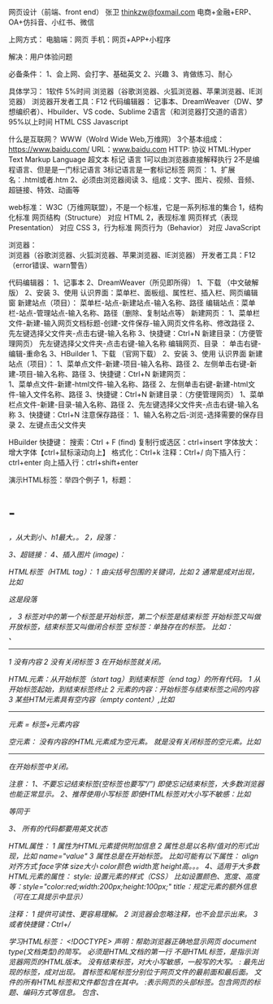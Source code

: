 网页设计（前端、front end）
张卫 thinkzw@foxmail.com
电商+金融+ERP、OA+仿抖音、小红书、微信

上网方式：
	电脑端：网页
	手机：网页+APP+小程序

解决：用户体验问题

必备条件：
	1、会上网、会打字、基础英文
	2、兴趣
	3、肯做练习、耐心

具体学习：
	1软件  5%时间
		浏览器（谷歌浏览器、火狐浏览器、苹果浏览器、IE浏览器）
		浏览器开发者工具：F12
		代码编辑器：
			记事本、DreamWeaver（DW、梦想编织者）、Hbuilder、VS code、Sublime
	2语言（和浏览器打交道的语言） 95%以上时间
		HTML
		CSS
		Javascript 

什么是互联网？
	WWW（Wolrd Wide Web,万维网）
	3个基本组成：https://www.baidu.com/
		URL：www.baidu.com
		HTTP: 协议
		HTML:Hyper Text Markup Language 超文本 标记 语言
			1可以由浏览器直接解释执行
			2不是编程语言、但是是一门标记语言
			3标记语言是一套标记标签
网页：
	1、扩展名：.html或者.htm
	2、必须由浏览器阅读
	3、组成：文字、图片、视频、音频、超链接、特效、动画等
   
web标准：
	W3C（万维网联盟），不是一个标准，它是一系列标准的集合
	1，结构化标准  网页结构（Structure） 		对应 HTML
	2，表现标准	 网页样式（表现Presentation） 	对应 CSS
	3，行为标准	 网页行为（Behavior） 		对应 JavaScript

浏览器：	
	浏览器（谷歌浏览器、火狐浏览器、苹果浏览器、IE浏览器）
	开发者工具：F12（error错误、warn警告）

代码编辑器：
	1、记事本
	2、DreamWeaver（所见即所得）
		1、下载 （中文破解版）
		2、安装
		3、使用
		认识界面：菜单栏、面板组、属性栏、插入栏、网页编辑窗
		新建站点（项目）：
			菜单栏-站点-新建站点-输入名称、路径
		编辑站点：菜单栏-站点-管理站点-输入名称、路径（删除、复制站点等）
		新建网页：
			1、菜单栏文件-新建-输入网页文档标题-创建-文件保存-输入网页文件名称、修改路径
			2、先左键选择父文件夹-点击右键-输入名称
			3、快捷键：Ctrl+N 
		新建目录：（方便管理网页）
			先左键选择父文件夹-点击右键-输入名称
		编辑网页、目录 ： 单击右键-编辑-重命名
	3、HBuilder 
		1、下载 （官网下载）
		2、安装
		3、使用
			认识界面
			新建站点（项目）：
				1、菜单点文件-新建-项目-输入名称、路径
				2、左侧单击右键-新建-项目-输入名称、路径
				3、快捷键：Ctrl+N 
			新建网页：  
				1、菜单点文件-新建-html文件-输入名称、路径
				2、左侧单击右键-新建-html文件-输入文件名称、路径
				3、快捷键：Ctrl+N
			新建目录：（方便管理网页）
				1、菜单栏点文件-新建-目录-输入名称、路径
				2、先左键选择父文件夹-点击右键-输入名称
				3、快捷键：Ctrl+N 
			注意保存路径：
					1、输入名称之后-浏览-选择需要的保存目录
					2、左键点击父文件夹

HBuilder 快捷键：
	搜索：Ctrl + F (find)
	复制行或选区：ctrl+insert
	字体放大：增大字体【ctrl+鼠标滚动向上】
	格式化：Ctrl+k
	注释：Ctrl+/
	向下插入行：ctrl+enter
	向上插入行：ctrl+shift+enter
	 
演示HTML标签：举四个例子
	1，标题：<h1> - <h6> ，从大到小、h1最大。。
	2，段落：<p>
	3、超链接：<a>
	4、插入图片 (image)：<img>

HTML标签（HTML tag）：
	1 由尖括号包围的关键词，比如<html>
	2 通常是成对出现，比如<p>这是段落</p>，<title>这是标题</title>
	3 标签对中的第一个标签是开始标签，第二个标签是结束标签
		开始标签又叫做开放标签，结束标签又叫做闭合标签	
空标签：单独存在的标签。 比如：<br />、<hr />
	1 没有内容
	2 没有关闭标签
	3 在开始标签就关闭。

HTML元素：从开始标签（start tag）到结束标签（end tag）的所有代码。
	1 从开始标签起始，到结束标签终止
	2 元素的内容：开始标签与结束标签之间的内容
	3 某些HTM元素具有空内容（empty content）,比如<hr />
	元素 = 标签+元素内容

空元素：
	没有内容的HTML元素成为空元素。
	就是没有关闭标签的空元素。比如<hr />
	在开始标签中关闭。

注意：
	1、不要忘记结束标签(空标签也要写“/”)
		即使忘记结束标签，大多数浏览器也能正常显示。
	2、推荐使用小写标签
		即使HTML标签对大小写不敏感：比如<P> 等同于 <p>
	3、 所有的代码都要用英文状态

HTML属性：
	1 属性为HTML元素提供附加信息
	2 属性总是以名称/值对的形式出现，比如 name="value"
	3 属性总是在开始标签。
		比如可能有以下属性： align对齐方式 face字体 size大小 color颜色 width宽 height高。。。
	4、适用于大多数HTML元素的属性：
		style: 设置元素的样式（CSS）
			比如设置颜色、宽度、高度等：style="color:red;width:200px;height:100px;" 
		title：规定元素的额外信息（可在工具提示中显示）

注释：
	1 提供可读性、更容易理解。
	2 浏览器会忽略注释，也不会显示出来。
	3 <!-- 这是注释 --> 或者快捷键：Ctrl+/

学习HTML标签：
	<!DOCTYPE> 声明：帮助浏览器正确地显示网页
		document type(文档类型)的简写。 
		必须是HTML文档的第一行
		不是HTML标签，是指示浏览器网页的HTML版本。
		没有结束标签，对大小写敏感，一般写的大写。
	<html>: 
		最先出现的标签，成对出现。
		首标签和尾标签分别位于网页文件的最前面和最后面。
		文件的所有HTML标签和文件都包含在其中。
	<head>:表示网页的头部标签。包含网页的标题、编码方式等信息。
		 包含<meta>、<title>等标签
		 <meta>:  (metaverse 元宇宙)定义网页的元数据
			位于head标签内部，不包含任何内容。没有结束标签。
			为了正确显示网页，浏览器必须知道要使用那个字符集。
			我们通常使用utf-8、gb2312(简体中文)表达中文字符。
			<meta charset="utf-8">
			character 字符 + set 设置 = charset
		 <title>:定义文档的标题
			title标签的内容出现在浏览器窗口
			对于所有的网页都必需的
			当把网页加入收藏夹或者书签时，标题成为默认名称。
	<body>:定义网页文档的主体
			被浏览器显示在屏幕上
			1、body元素包含文档的所有内容（比如文本、超链接、图像、表格和列表等等。）
			2、拥有一个开始标签<body>，以及一个结束标签</body>
			// 属性：bgcolor		
	//作业
```
	<!DOCTYPE html>
	<html>
		<head>
			<meta charset="utf-8">
			<title>我的第一个HTML文档</title>
		</head>
		<body>
			Hello World!
		</body>
	</html>
```
	标题(Heading)：<h1> - <h6>，从大到小，<h1>最大
		属性：align(对齐方式) :left center right
	//作业
	段落(paragraph)：<p>
		属性：align(对齐方式) :left center right
			 title：设置工具提示 
			 style： 设置行内样式: style="color:red"
	//作业 
	换行：<br />
	//作业
	
	文字标签：<font> 
		属性：color 颜色  face 字体  size大小
	
	水平标签（分割线、水平线）：<hr 属性名称=“属性值” />
		属性：width 宽(单位：px或者百分比)  
			 size 大小、尺寸 (单位：px)
			 color 颜色 
			 align 对齐方式: left center right
			 noshade 去掉阴影: noshade="noshade"	
	//作业
	
	强调标签：<b> 或者 <strong>
	
	图片标签(image)：<img />、空标签
		属性： 
			必须：  src（source 来源 ）路径 
				   alt（alternate 备用的）提示信息（图片不显示的时候展示出来）
```
	<img src="boy.jpg" alt="现在你看不到图片啦，哈哈哈" />
```	
			非必须：
				width 宽  height 高  border 边框
				align   相对于周围文本的对齐方式
						left	把图像对齐到左边
						right	把图像对齐到右边
						middle(中间)	把图像对齐到中间
						top(顶部)	 	把图像对齐到顶部
						bottom(底部)	把图像对齐到底部
	超链接: <a>
	//	<a target="_blank" href="作业1.html"> 点击跳转到刚才的作业 </a>
		属性： href: 跳转目标的URL
			  target :在何处打开URL
					默认值：_self  在自己页面打开
					可选值：_blank 在新页面打开
	//第一章结束-作业
	
	空格： &nbsp;
	
	居中标签：<center>
	
	音频标签：<audio>
		IE8以及之前的浏览器版本不支持<audio>标签。
		属性： 
			必须的： src  音频路径
						相对路径 (./同一级  下一级/  上一级../)
						绝对路径 
					controls 播放控件
			
			非必须： autoplay 自动播放  loop 循环播放
	
	第一种语法（单一音频来源）：
```
	<audio src="音频/海阔天空.mp3" controls="controls" > 你的浏览器不支持audio! </audio>
```
	第二种语法（多个音频来源）：
		<source src="xxx" />   , 默认播放第一个支持的音频。
```
	<audio controls="controls" >
		<source src="音频/光辉岁月.mp3" type="audio/mp3" />
		<source src="音频/海阔天空.wav" type="audio/wav" />
		你的浏览器不支持audio
	</audio>
```
	视频标签：<video> 
		IE8以及之前的浏览器版本不支持<video>标签。
		属性： 
			必须的： src  视频路径
					controls 播放控件
			
			非必须： poster 视频加载时显示的图像（视频封面图像）
					width 宽 height 高 (单位 px)
					autoplay 自动播放  loop 循环播放
	第一种语法（单一音频来源）：
```
	<video width="800px"  poster="images/girl.jpg" src="视频/测试视频.mp4" controls="controls" > 你的浏览器不支持播放！ </video>
```
	第二种语法（多个视频来源）：
		<source src="xxx" />  , 默认播放第一个支持的视频。
```
		<video controls="controls">
			<source src="视频/黄家驹.ogg" type="video/ogg" />
			<source src="视频/测试视频.mp4" type="video/mp4" />  
			你的浏览器不支持！
		</video>
			
```
			
	列表标签：ordered 有序的  unordered 无序的   list 列表
		无序列表（unordered list 简写）：<ul> 
					列表项：<li>
			属性：type 用于设置列表项开始的符号 
					取值： 默认：disc 实心圆、 circle空心圆、square 正方形
```
	<ul type="square">
		<li>第一项</li>
		<li>第二项</li>
		<li>第三项</li>
	</ul>
```
	有序列表(ordered list 简写)：<ol>
			列表项：<li> 
		属性：
			type 用于设置列表项开始的符号 
				取值： 默认1、a、A, i, I
			start 序号起始值
```
	<ol type="设置列表项开始的符号" start="序号起始值">
		<li>妲己</li>
		<li>澜</li>
		<li>镜</li>
		<li>庄周</li>
	</ol>
```
	自定义列表(definition list 简写)：<dl> 、
				<dt>  (“definition title”，定义标题)
				<dd> (“definition description”，定义描述)
```
	<dl>
		<dt> 标题1 </dt> <dd> 注释1 </dd>  <dd> 注释2 </dd>  <dd> 注释3 </dd>
		<dt> 标题2 </dt> <dd> 注释2</dd>
		<dt> 标题3 </dt> <dd> 注释3</dd>
		<dt> 标题4 </dt> <dd> 注释4</dd>
	</dl>
```	
			
div标签： <div></div>
	1、没有特定的含义，只是作为组合其他 HTML 元素的容器，
	2、默认情况下独占一行（当存在多个div标签时，从上到下的方式排列）
	3、如果与 CSS 一同使用，<div> 元素可用于对大的内容块设置样式属性。
	4、<div> 元素的另一个常见的用途是文档布局。它取代了使用表格定义布局的老式方法。使用 <table> 元素进行文档布局不是表格的正确用法。
	5、可以用 id 或 class 来标记 <div> （页面中每个标签的id不能相同,class可以相同）

<span>标签： span (跨度、范围)
	1、没有特定含义，作为文本的容器
	2、多个span标签可以存在于同一行（从左到右的方式排列）
	3、如果与 CSS 一同使用，<span> 元素可用于内容块设置样式属性。

表格标签：<table></table>  
	主要由表格标签<table>、行标签<tr> (table row行)、单元格<td>标签构成。
	<table>属性： border 边框大小（单位px）
			width 宽 （单位px 或者屏幕的百分比） height (单位px)
			bgcolor (background color简写) 背景颜色
			background 背景图片
			align 对齐方式（表格相对屏幕）
			cellspacing (cell单元 spacing间距)  单元格间距
			cellpadding (cell单元 padding填充、内衬)  单元格填充
			
	<td>属性： rowspan 跨行(row span)   colspan 跨列(column span)
			width 宽 （单位px） bgcolor (background color简写) 背景颜色
			align 对齐方式 （内容相对单元格）
		布局：<td>里面可包含table
		
	表格<table>中的其他标签：
		<caption> 表格标题  （caption 说明文字）
		<th> 定义表头

表单标签: <form> </form>
	必须属性：name 表单名称  
			 action 提交url  
			 method 提交方式, 通常可选get、post, 默认get
				 get、post的主要区别:
					安全性： get方式提交的表单信息会出现在地址栏（参数附加在url后面）。
							但是post方式提交的不会
					提交数据的长度：get方式提交的数据有长度限制。
								  post方式提交的数据没有长度限制（文件上传建议使用post）
```
	<form name="表单名称" action="提交的url" method="提交方式">
		表单元素
	</form>
```

表单元素概述：
	大部分使用input标签，只是属性不同:
		<input>属性:name 表单元素名称
					type 类型：默认text， password checkbox radio submit reset file hidden image button 
					 value 初始值
					 size 指定表单元素的初始宽度。
					 placeholder 输入框的提示文本
					maxlength 输入的最大长度，默认无限制
					checked 是否选中
					readonly  不能更改
```
	<input name="表单元素名称" type="类型" value="初始值" size="显示宽带" maxlength="能输入的最大字符长度" checked="是否选中" >
```
	表单常用控件标签写法：
		单行文本输入框： <input type="text">
		单选框：<input type="radio">
		复选框：<input type="checkbox">
		密码输入框：<input type="password">
		提交按钮： <input type="submit">
		下拉选框: <select>
		多行文本输入框： <textarea>
		
输入框：
	单行文本框：
```
	<input type="text" name="text_show" id="text_show" value="这是初始值" >
```
	密码框：
```
	<input type="password" name="password" id="password">
```
	单行文本域：<textarea>
		属性：cols 设置默认列数  rows 默认行数 
```
	<textarea cols="100" rows="30" name="textarea"> 
		这是多行文本框
	</textarea>
```

按钮：分为提交按钮、重置按钮、普通按钮
	属性：disabled="disabled" 禁用按钮
	提交按钮：用于提交表单数据
```
	<input type="submit" name="submit" value="点击提交到后台">
```
	重置按钮：清空现有表单数据
```
	<input type="reset" name="reset" value="点击清空表单数据" >
```
	普通按钮：一般用于调用JavaScript脚本, value初始值
```
	<input type="button" value="点击查看协议" name="button">
```
	图片按钮：（提交按钮）
```
	<input type="image" src="xiaozhan.jpg" alt="这是肖战" name="imageSubmit" height="50px" >
```
	
单选：1、type="radio"  2、同一组单选有相同的name 3、value值
	默认选中：checked="checked"
```
	未知 <input   type="radio" name="gender" value="unknown">
	男 <input   checked="checked" type="radio" name="gender" value="boy" >
	女 <input  type="radio" name="gender" value="girl">
			
```
多选： 将单选的radio改成checkbox
	默认选中：checked="checked" 
```
	<input type="checkbox" name="fruit" value="apple">苹果
	<input type="checkbox" name="fruit" value="orange">橘子
	<input type="checkbox" name="fruit" value="banana">香蕉
```
下拉选框：<select> </select>
	属性：size 默认显示的行数   多选：multiple="multiple"
	默认选中：selected="selected"
```
	<select name="chongqing_snack" >
		<option value="-1">--请选择你喜欢的重庆小吃--</option>
		<option value="hotpot"> 火锅 </option>
		<option value="zhacai"> 榨菜 </option>
		<option value="small_noodle"> 小面 </option>
	</select>
```

## 表单验证：
	必填验证：required
```
	<input required="required" type="text" name="account">
```
	类型匹配验证：email(邮箱) url（网址） number（数字） range  date(日期)
		email类型：type="email"
```
	<input type="email" name="email">
```
		url类型：type="url"
```
		<input type="url" name="url_validate">
```
		number类型： type="number"
```
	<input type="number" name="number_validate">
```	
		date类型：type="date"
```
		<input type="date" name="date_validate">
```	
		range类型：滑动条  min（最小值） max(最大值) step（步长）
```
	<input type="range" step="10" min="10" max="200" name="range">
```
		控制字符数量：maxlength="最大长度"
```
	<input maxlength="6" required="required" type="text" name="account">
```
		输入范围：min（最小值） max(最大值) step（步长）
```
	<input type="number" step="10" min="0" max="100" name="age">
```
		自定义错误消息：
			输入不合法的时候提示消息：oninvalid="setCustomValidity('自定义错误消息')"
```
	<input oninvalid="setCustomValidity('亲爱的,你的年龄不建议浏览此网址哦!')" type="number" min="18" max="60" name="age">
```
		    正常输入的时候：oninput="setCustomValidity('自定义消息')"
```
	<input oninput="setCustomValidity('')" oninvalid="setCustomValidity('亲爱的,你的年龄不建议浏览此网址哦!')" type="number" min="18" max="60" name="age">
```


CSS: 样式表, CSS3
	优势：1 丰富的修饰样式
		 2 内容与修饰分离
		 3 样式复用
		 4 页面精确控制
	
	语法： 选择器 属性 属性值
		<style>
			选择器 {
				属性1:属性值1;
				属性2:属性值2;
				...
			}
		</style>
```
<style>
	li {
		color:red;
		font-size:20px;
		font-family:隶书;
	}
</style>
```
		语法规则： 1 不区分大小写，推荐使用小写
				  2 每条样式用英文分号";"隔开
				  3 注释 Ctrl + /
	
		样式表分类： 根据书写位置，可分为行内样式表、内嵌（内部）样式表、外部样式表(推荐使用)

		行内样式表：对单独的标签有效
			在标签里面加入style属性
			<标签 style="属性1:属性值1;">  </标签>
```
	<p style="color:red;font-size:30px;"> 通过使用CSS来提升工作效率！ </p>
	<hr style="border:2px dashed blue" />
	<p style="color:red;font-size:30px;">开始学习CSS！</p>
```
		内嵌样式表：放在<head>和</head>中，通过<style>标签定义
```
<head>
	<style>
		p {
			color:red;
			font-size:30px;
		}
		hr {
			border:2px dashed blue;
		}
	</style>
</head>
```
		外部样式表：通过link标签建立关联,  或者@import导入（推荐使用）
			<link rel="stylesheet" style="text/css" href="css文件的路径" />
```
	<head>
		<link rel="stylesheet" style="text/css" href="style.css" />
	</head>
```
	或者
```
	<head>	
		<style>
			@import "style.css"
		</style>
	</head>
```

CSS基本选择器：
	分为标签选择器（元素选择器）、类选择器、ID选择器
		<标签名> 标签内容 </标签名>
	标签选择器：标签名 { }
```
	<style>
		li {
			color:blue;
		}
	</style>
```
	类选择器： .类名 { }  类名可以重复
		<标签名 class="类名"> 标签内容 </标签名>
```
	<style>
		.red {
				color:red;
			}
	</style>
```
	ID选择器： #ID名 { }  ID名不能重复(唯一)
		<标签名 id="id名"> 标签内容 </标签名>
```
	<style>
		#middle {
					background-color:pink;
				}
		
		#save {
				color: green;
				font-size:50px;
			}
	</style>
```
扩展选择器：包括组合选择器，包含选择器，交集选择器，伪类选择器
	组合选择器（并集选择器）：多个选择器用英文逗号","连接, 同时生效
```
	h1,.span,#save {
						color:red;
						font-size:30px;
					}
```
	包含选择器（后代选择器）：多个选择器用空格" "连接, 对子标签生效
		用于选择后代元素（外层标签称为父标签，内层的标签称为子标签。）
```
	#header ul li a {
						color:red;
					}
```
	交集选择器：由两个选择器构成，第一个必须是标签选择器，第二个必须是类选择器或者ID选择器。
		   必须连续书写。
		   p.class { }
		   h1#id { }
```
	p.p1 {
		color:pink;
	}
```
	伪类选择器：根据标签的状态来修饰样式
```
		<style>
			/* 未单击,默认 */
			a:link{
				color: red;
			}
			/* 单击后 */
			a:visited {
				color:pink;
			}
			/* 鼠标悬浮 */
			a:hover {
				color: chocolate;
				font-size: 30px;
			}
			/* 单击未释放 */
			a:active {
				color: aqua;
			}
		</style>
	```
	
	CSS的特性： 1继承性 2层叠性和优先级
		继承性：内层继承外层，内层另行更改除外。
			   特殊情况不继承，比如边框border
			   
		层叠性和优先级:
				1 如果多个选择器定义的样式不发生冲突，则应用所有选择器定义的样式。
				2 如果多个选择器定义的样式发生冲突,则按照选择器的优先级来处理。
			优先级总原则： 越特殊的样式，优先级越高。
			选择器的优先级：ID选择器 > 类选择器 > 标签选择器(元素选择器)
			样式表的优先级：行内样式表 > 内嵌样式表 > 外部样式表
			
常用的样式属性
	字体与文本属性
		1字体属性 
			font-weight 字体加粗： bold加粗
			font-size 字体大小 
			font-family 字体类型 
			color  字体颜色,取值可以是英文单词，也可以是十六进制符号#000000 - #FFFFFF
```
	p {
		font-weight:bold;
		font-size:30px;
		font-family:华文彩云;
		color:blue;
	}
```
		font 设置字体的所有样式 (注意顺序)
```
	font:bold 30px 华文彩云;
```

		2文本属性
			line-height 设置行高
			text-align  对齐方式: left center right
			letter-spacing 字符间距 
			text-decoration 文本修饰: underline（下划线） none(没有) overline line-through
```
	<style>
		#big {
			background-color:pink;
			line-height:100px;
			text-align:center;
			letter-spacing:10px;
			text-decoration:underline;
			/* height:100px; */
		}
	</style>
```
	
	边距和填充：1 边距（外边距、margin），围绕在元素边框的空白区域
			  2 填充(内边距、补白、padding)，定义元素边框与元素内容之间的空白区域。
		边距：
		单独设置边距：
			margin-top 上边距
			margin-left 左边距
			margin-bottom 下边距
			margin-right 右边距
```
	margin-top:20px;
	margin-left:30px;
	margin-right:40px;
	margin-bottom:50px;
```
		通过复合属性设置边距：
		仅设置一个值，则应用四个边距
```
		margin:20px;
```
		设置两个值，则表示上下边距、左右边距
```
		margin:30px 60px;
```
	设置三个值，则表示上边距、左右边距、下边距
```
		margin:30px 60px 90px;
```
	设置四个值，则表示上边距、右边距、下边距、左边距 (顺时针)
```
		margin:30px 60px 90px 120px;
```
	
	填充（padding）：定义元素边框与元素内容之间的空白区域。
		单独设置填充：
			padding-top 上填充
			padding-left 左填充
			padding-bottom 下填充
			padding-right 右填充
```
	padding-top:20px;
	padding-left:30px;
	padding-right:40px;
	padding-bottom:50px;
```
		通过复合属性设置填充：
		仅设置一个值，则应用四个填充
```
		padding:20px;
```
		设置两个值，则表示上下填充、左右填充
```
		padding:30px 60px;
```
		设置三个值，则表示上填充、左右填充、下填充
```
		padding:30px 60px 90px;
```
		设置四个值，则表示上填充、右填充、下填充、左填充 (顺时针)
```
		padding:30px 60px 90px 120px;
```
		边框属性：1 border属性 2 border-radius属性
			1 border属性
			单独设置：
				border-style 边框样式：solid实线 dashed虚线 none无 double
				border-width 边框宽度
				border-color 边框颜色
```
	border-style:solid;
	border-width:20px;
	border-color:green;
```
			通过复合属性设置边框：
```
	border:15px solid pink;
```
		2 border-radius属性，设置边框圆角
			border-radius:半径像素值。半径像素值越大，圆角越明显
		border-radius:参数1 ,四个角
```
	border-radius:100px;
```
		border-radius:参数1 参数2,参数1对应左上角右下角，参数2对应右上角左下角
```
	border-radius:50px 100px;
```
		border-radius:参数1 参数2 参数3,参数1对应左上角，参数2对应右上角左下角,参数3右下角
```
	border-radius:50px 100px 150px;
```
	border-radius:参数1 参数2 参数3 参数4, 顺时针
```
	border-radius:50px 100px 150px 100px;
```
	
	列表属性：
		list-style-type 列表项符号：none无 disc实心圆 circle空心圆 square实心正方形
		list-style-image  设置图片作为列表项的符号: url(图片路径)
		list-style-position 设置项目符号在列表项的位置: inside outside(默认)
```
<style>
	ul {
		/* list-style-type:none; */
		list-style-image:url(images/arrow.png);
		list-style-position:inside;
	}
	li {
		border:2px red solid;
	}
</style>
```
		通过复合属性设置列表项：
```
	list-style:circle inside url(images/arrow.png);
```
背景和阴影
	背景属性：1背景颜色 2背景图片 3背景图片的重复方式
		background-color 设置背景颜色
			颜色:英文单词、 16进制、 rgb(red, green, blue)
```
	background-color:blue;
```
		background-image 设置背景图片: url(图片地址)
				如果同时存在背景图片和背景颜色，优先显示背景图片
```
	background-color:rgb(255, 254, 66);
	background-image:url(images/shrimp_2.jpg)
```	
		background-repeat 设置背景图片的平铺方式：
			repeat(默认)全部平铺 ，默认repeat, no-repeat不平铺,repeat-x横向平铺 repeat-y纵向平铺
```
	/* background-color:blue; */
	background-image:url(images/shrimp_2.jpg);
	background-repeat:repeat-y;
```
	多张背景图片：
```
		background-image:url(images/aa.jpg),url(images/girl.jpg);
		background-repeat:repeat-y, no-repeat;
```

	背景图片的定位：1 background-position属性  2 CSS Sprites
			background-position:关键字 百分比 像素值
			关键字：水平方向left center right, 垂直方向top center bottom

			百分比：水平方向：常用0% 50% 100%表示左中右，垂直方向：常用0% 50% 100%表示上中下
			
			像素值：背景图片左顶点相对于上级元素左顶点的偏移量。
				当为正数时，水平向右，垂直向下。
				当为负数时，水平向左，垂直向上。
```
	#content {
		border:2px solid red;
		width:900px;
		height:700px;
		/* background-color:blue; */
		background-image:url(images/shrimp_2.jpg);
		background-repeat:no-repeat;
		/* background-position:left top; */
		/* background-position:100% 0%; */
		background-position:-100px -50px;
	}
```
		设置多个背景图片属性
```
	<style>
		div {
			border:2px solid red;
			width:900px;
			height:900px;
			background-image:url(images/p1.png),url(images/p2.png),url(images/p3.png),url(images/p4.png);
			background-repeat:no-repeat;
			background-position:center center,right bottom,left center,200px -50px;
		}
	</style>
```
	
	CSS Sprites（雪碧图，精灵图）
```
	#second {
		background-position:0px -26px;
	}
	#third {
		background-position:0px -52px;
	}
```
	背景的渐变：1线性渐变 2径向渐变
	1线性渐变 
		background:linear-gradient(参数1（角度或者方向），参数2（颜色），参数3（颜色）.。。)
			参数1的角度是指渐变线与水平线之间的角度。
```
	background:linear-gradient(45deg,red,pink,blue);
	background:linear-gradient(to right,red,blue);
	background:linear-gradient(to right bottom,red 40%,white,black)
```
	透明度渐变
	rgb(red,green,blue)设置颜色, red green blue取值0-255或者百分比
	rgba(red,green,blue,alpha(透明度) ),设置颜色并使用透明度,alpha取值0-1
```
	background:linear-gradient(to right,rgba(255, 255, 255, 0),rgba(255, 255, 255, 0.6)),url(images/aa.jpg);
```
	重复线性渐变 
		background: repeating-linear-gradient(参数1（角度或者方向），参数2（颜色），参数3（颜色）.。。)
```
	background:repeating-linear-gradient(45deg,red,blue 30px);
```
	
	2径向渐变
		background:radial-gradient(参数1（形状或者圆心位置），参数2（颜色），参数3（颜色）。。)
```
	background:radial-gradient(circle,black,white 20px)
```
	重复径向渐变：
```
	background:repeating-radial-gradient(ellipse,black,white 20px)
```
	阴影属性：1文字阴影 2盒子阴影
	1文字阴影 
		text-shadow:h-shadow水平距离（必须） v-shadow垂直距离（必须） blur模糊半径 color阴影颜色
```
	text-shadow:10px 10px 5px blue;
```
	2盒子阴影
		box-shadow:h-shadow水平距离（必须） v-shadow垂直距离（必须） blur模糊半径 spread阴影大小 color阴影颜色
```
	box-shadow:10px 10px 15px 5px blue;
```

盒子模型：1盒子模型原理 2标准文档流 3盒子浮动 4盒子定位
		盒子模型原理
			1盒子模型概述:每个HTML元素都可以看作一个盒子。包含内容content 填充padding 边框border 边距(边界)margin
				（填充 边框 边距包含top上、bottom下、left左、right右四部分)
			 
			2盒子大小
			  盒子实际大小（不算边距）
					盒子实际宽度：左边框+左填充+内容宽度+右填充+右边框 （不算边距）
					盒子实际高度：上边框+上填充+内容高度+下填充+下边框 （不算边距）
					
			  盒子占据空间大小: 盒子实际大小+边距
					盒子占据宽度：盒子实际宽+左边距+右边距
					盒子占据高度：盒子实际高+上边距+下边距
```
	<div id="content">
		内容宽度：300px  <br />
		内容高度：500px <br />
		
		边框宽度：15px <br />
		
		左右填充：40px <br />
		上下填充：20px <br />
		
		左右边距：40px <br />
		上下边距：30px <br /><br />
		
		盒子实际宽度：15px+40px+300px+40px+15px=410px <br /><br />
		盒子实际高度：15px+15px+20px+20px+500px=570px <br /><br />
		
		盒子占据宽度：410px+40px+40px=490px <br /><br />
		
		盒子占据高度：570px+30px+30px=630px <br /><br />
		
	</div>
```
		3盒子之间的关系
			垂直盒子：取margin-bottom和margin-top的较大值
			水平盒子：取margin-right和margin-left之和
			重叠盒子：margin设置为负数。但是border、padding只能取正数
```
	margin-left:-50px;
```

	2标准文档流（普通流、标准流）
		1概述：浏览器根据从左到右，自上而下的规则排列HTML元素
			块元素：标题(<h1> - <h6>) 段落(<p>) 水平线(<hr />) 列表(<ul>、<ol>、<li>等) 表格(<table>) 层（<div>）表单(<form>)
			行元素：图片(<img>) 范围（<span>） 换行(<br />)  超链接(<a>)
			块元素和行元素的区别：
				1排列方式不同
					块元素从上而下排列。
					行元素从左到右排列，多个行元素可显示在同一行。
				2内嵌元素不同
					块元素可以包含块元素和行元素。
					但是行元素只能包含文本或者行元素。
				3属性设置不同
					块元素可以设置所有样式属性
					行元素不能设置width和height，也不能设置上下边距，上下填充，但是可以设置line-height
					
		2display属性: display:none|block;
			控制是否存在。 隐藏该元素，不占屏幕空间。 若有其他元素，会上移到该区域。
```
	display:none;
```
		3visibility属性: visibility:hidden | visible;
			控制是否显示。隐藏但是占据屏幕空间。
```
	visibility:hidden;			
```  
	  
	  3盒子浮动 
		1 float属性
			float:none | left | right
				left 向上级元素左边浮动
				right 向上级元素右边浮动
				none 默认，不浮动
```
	float: left;
```			
		2 清除浮动
			浮动副作用
				背景不能撑开
				边框不能撑开
				margin padding不能正常设置
				
			清除浮动影响的方法：	
			1 对父级设置宽高属性
```
	#max {
			width: 1000px;
			height: 300px; 
		}
```			
			2 clear:both清除浮动
				在父级"</div>"结束前加上<div class="clear"> </div>
```
	.clear {
		clear: both;
	}
```
			3 在父级定义overflow:hidden
```
	overflow:hidden; 
```
	  
	4盒子定位
		1 静态定位
			默认，按照标准文档流，HTML元素从左到右，自上而下排列。
```
	position: static;
```
		2 相对定位
			从原来的位置移动到一个相对位置。参考点：左顶点
			占据原来的空间。
```
	position: relative;
	top:100px;
	left:100px;
```
		3 固定定位
			相对于浏览器窗口定位。
```
	position:fixed;
	top:200px;
	left:200px;
```
		4 绝对定位
			脱离文档标准流。不占据空间。可以将指定标签放到任意绝对坐标位置。
```
	position:absolute;
	top:200px;
	left:200px;
```	
		5 z-index属性，设置元素堆叠顺序
			必须先设置定位。
			z-index:数字; 数字越大，越靠前
